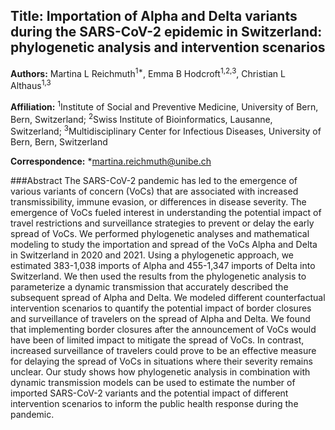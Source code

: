 ## Title: Importation of Alpha and Delta variants during the SARS-CoV-2 epidemic in Switzerland: phylogenetic analysis and intervention scenarios


**Authors:** Martina L Reichmuth<sup>1*</sup>, Emma B Hodcroft<sup>1,2,3</sup>, Christian L Althaus<sup>1,3</sup>

**Affiliation:** <sup>1</sup>Institute of Social and Preventive Medicine, University of Bern, Bern, Switzerland; <sup>2</sup>Swiss Institute of Bioinformatics, Lausanne, Switzerland; <sup>3</sup>Multidisciplinary Center for Infectious Diseases, University of Bern, Bern, Switzerland 

**Correspondence:** *martina.reichmuth@unibe.ch


###Abstract
The SARS-CoV-2 pandemic has led to the emergence of various variants of concern (VoCs) that are associated with increased transmissibility, immune evasion, or differences in disease severity. The emergence of VoCs fueled interest in understanding the potential impact of travel restrictions and surveillance strategies to prevent or delay the early spread of VoCs. We performed phylogenetic analyses and mathematical modeling to study the importation and spread of the VoCs Alpha and Delta in Switzerland in 2020 and 2021. Using a phylogenetic approach, we estimated 383-1,038 imports of Alpha and 455-1,347 imports of Delta into Switzerland. We then used the results from the phylogenetic analysis to parameterize a dynamic transmission that accurately described the subsequent spread of Alpha and Delta. We modeled different counterfactual intervention scenarios to quantify the potential impact of border closures and surveillance of travelers on the spread of Alpha and Delta. We found that implementing border closures after the announcement of VoCs would have been of limited impact to mitigate the spread of VoCs. In contrast, increased surveillance of travelers could prove to be an effective measure for delaying the spread of VoCs in situations where their severity remains unclear. Our study shows how phylogenetic analysis in combination with dynamic transmission models can be used to estimate the number of imported SARS-CoV-2 variants and the potential impact of different intervention scenarios to inform the public health response during the pandemic.
